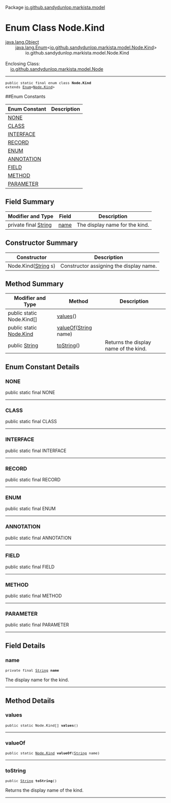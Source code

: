 Package [io.github.sandydunlop.markista.model](index.md)

# Enum Class Node.Kind
[java.lang.Object](https://docs.oracle.com/en/java/javase/24/docs/api/java.base/java/lang/Object.html)<br/>
        [java.lang.Enum](https://docs.oracle.com/en/java/javase/24/docs/api/java.base/java/lang/Enum.html)<[io.github.sandydunlop.markista.model.Node.Kind](Node.Kind.md)><br/>
                io.github.sandydunlop.markista.model.Node.Kind<br/>
<br/>
Enclosing Class:<br/>
    [io.github.sandydunlop.markista.model.Node](Node.md)


----

<span style="font-family: monospace; font-size: 80%;">public static final enum class __Node.Kind__<br/>extends [Enum](https://docs.oracle.com/en/java/javase/24/docs/api/java.base/java/lang/Enum.html)<[Node.Kind](Node.Kind.md)>
</span>


##Enum Constants

| Enum Constant             | Description |
|---------------------------|-------------|
| [NONE](#none)             |             |
| [CLASS](#class)           |             |
| [INTERFACE](#interface)   |             |
| [RECORD](#record)         |             |
| [ENUM](#enum)             |             |
| [ANNOTATION](#annotation) |             |
| [FIELD](#field)           |             |
| [METHOD](#method)         |             |
| [PARAMETER](#parameter)   |             |



## Field Summary

| Modifier and Type                                                                                          | Field         | Description                    |
|------------------------------------------------------------------------------------------------------------|---------------|--------------------------------|
| private final [String](https://docs.oracle.com/en/java/javase/24/docs/api/java.base/java/lang/String.html) | [name](#name) | The display name for the kind. |



## Constructor Summary

| Constructor                                                                                               | Description                             |
|-----------------------------------------------------------------------------------------------------------|-----------------------------------------|
| Node.Kind([String](https://docs.oracle.com/en/java/javase/24/docs/api/java.base/java/lang/String.html) s) | Constructor assigning the display name. |



## Method Summary

| Modifier and Type                                                                                   | Method                                                                                                                 | Description                           |
|-----------------------------------------------------------------------------------------------------|------------------------------------------------------------------------------------------------------------------------|---------------------------------------|
| public static Node.Kind\[]                                                                          | [values](#values)()                                                                                                    |                                       |
| public static [Node.Kind](Node.Kind.md)                                                             | [valueOf](#valueof)([String](https://docs.oracle.com/en/java/javase/24/docs/api/java.base/java/lang/String.html) name) |                                       |
| public [String](https://docs.oracle.com/en/java/javase/24/docs/api/java.base/java/lang/String.html) | [toString](#tostring)()                                                                                                | Returns the display name of the kind. |



## Enum Constant Details

### NONE

public static final  NONE




---

### CLASS

public static final  CLASS




---

### INTERFACE

public static final  INTERFACE




---

### RECORD

public static final  RECORD




---

### ENUM

public static final  ENUM




---

### ANNOTATION

public static final  ANNOTATION




---

### FIELD

public static final  FIELD




---

### METHOD

public static final  METHOD




---

### PARAMETER

public static final  PARAMETER




---


## Field Details

### name

<span style="font-family: monospace; font-size: 80%;">private final [String](https://docs.oracle.com/en/java/javase/24/docs/api/java.base/java/lang/String.html) __name__</span>

The display name for the kind.


---


## Method Details

### values

<span style="font-family: monospace; font-size: 80%;">public static Node.Kind\[] __values__()</span>




---

### valueOf

<span style="font-family: monospace; font-size: 80%;">public static [Node.Kind](Node.Kind.md) __valueOf__([String](https://docs.oracle.com/en/java/javase/24/docs/api/java.base/java/lang/String.html) name)</span>




---

### toString

<span style="font-family: monospace; font-size: 80%;">public [String](https://docs.oracle.com/en/java/javase/24/docs/api/java.base/java/lang/String.html) __toString__()</span>

Returns the display name of the kind.


---

